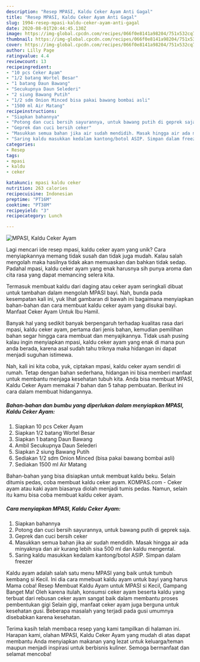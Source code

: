 ```yaml
---
description: "Resep MPASI, Kaldu Ceker Ayam Anti Gagal"
title: "Resep MPASI, Kaldu Ceker Ayam Anti Gagal"
slug: 1994-resep-mpasi-kaldu-ceker-ayam-anti-gagal
date: 2020-08-01T20:44:45.130Z
image: https://img-global.cpcdn.com/recipes/066f0e8141a98204/751x532cq70/mpasi-kaldu-ceker-ayam-foto-resep-utama.jpg
thumbnail: https://img-global.cpcdn.com/recipes/066f0e8141a98204/751x532cq70/mpasi-kaldu-ceker-ayam-foto-resep-utama.jpg
cover: https://img-global.cpcdn.com/recipes/066f0e8141a98204/751x532cq70/mpasi-kaldu-ceker-ayam-foto-resep-utama.jpg
author: Lilly Page
ratingvalue: 4.4
reviewcount: 13
recipeingredient:
- "10 pcs Ceker Ayam"
- "1/2 batang Wortel Besar"
- "1 batang Daun Bawang"
- "Secukupnya Daun Selederi"
- "2 siung Bawang Putih"
- "1/2 sdm Onion Minced bisa pakai bawang bombai asli"
- "1500 ml Air Matang"
recipeinstructions:
- "Siapkan bahannya"
- "Potong dan cuci bersih sayurannya, untuk bawang putih di geprek saja."
- "Geprek dan cuci bersih ceker"
- "Masukkan semua bahan jika air sudah mendidih. Masak hingga air ada minyaknya dan air kurang lebih sisa 500 ml dan kaldu mengental."
- "Saring kaldu masukkan kedalam kantong/botol ASIP. Simpan dalam freezer"
categories:
- Resep
tags:
- mpasi
- kaldu
- ceker

katakunci: mpasi kaldu ceker 
nutrition: 263 calories
recipecuisine: Indonesian
preptime: "PT16M"
cooktime: "PT38M"
recipeyield: "3"
recipecategory: Lunch

---
```



![MPASI, Kaldu Ceker Ayam](https://img-global.cpcdn.com/recipes/066f0e8141a98204/751x532cq70/mpasi-kaldu-ceker-ayam-foto-resep-utama.jpg)

Lagi mencari ide resep mpasi, kaldu ceker ayam yang unik? Cara menyiapkannya memang tidak susah dan tidak juga mudah. Kalau salah mengolah maka hasilnya tidak akan memuaskan dan bahkan tidak sedap. Padahal mpasi, kaldu ceker ayam yang enak harusnya sih punya aroma dan cita rasa yang dapat memancing selera kita.

Termasuk membuat kaldu dari daging atau ceker ayam seringkali dibuat untuk tambahan dalam mengolah MPASI bayi. Nah, bunda pada kesempatan kali ini, yuk lihat gambaran di bawah ini bagaimana menyiapkan bahan-bahan dan cara membuat kaldu ceker ayam yang disukai bayi. Manfaat Ceker Ayam Untuk Ibu Hamil.

Banyak hal yang sedikit banyak berpengaruh terhadap kualitas rasa dari mpasi, kaldu ceker ayam, pertama dari jenis bahan, kemudian pemilihan bahan segar hingga cara membuat dan menyajikannya. Tidak usah pusing kalau ingin menyiapkan mpasi, kaldu ceker ayam yang enak di mana pun anda berada, karena asal sudah tahu triknya maka hidangan ini dapat menjadi suguhan istimewa.


Nah, kali ini kita coba, yuk, ciptakan mpasi, kaldu ceker ayam sendiri di rumah. Tetap dengan bahan sederhana, hidangan ini bisa memberi manfaat untuk membantu menjaga kesehatan tubuh kita. Anda bisa membuat MPASI, Kaldu Ceker Ayam memakai 7 bahan dan 5 tahap pembuatan. Berikut ini cara dalam membuat hidangannya.

<!--inarticleads1-->

##### Bahan-bahan dan bumbu yang diperlukan dalam menyiapkan MPASI, Kaldu Ceker Ayam:

1. Siapkan 10 pcs Ceker Ayam
1. Siapkan 1/2 batang Wortel Besar
1. Siapkan 1 batang Daun Bawang
1. Ambil Secukupnya Daun Selederi
1. Siapkan 2 siung Bawang Putih
1. Sediakan 1/2 sdm Onion Minced (bisa pakai bawang bombai asli)
1. Sediakan 1500 ml Air Matang


Bahan-bahan yang bisa disiapkan untuk membuat kaldu beku. Selain ditumis pedas, coba membuat kaldu ceker ayam. KOMPAS.com - Ceker ayam atau kaki ayam biasanya diolah menjadi tumis pedas. Namun, selain itu kamu bisa coba membuat kaldu ceker ayam. 

<!--inarticleads2-->

##### Cara menyiapkan MPASI, Kaldu Ceker Ayam:

1. Siapkan bahannya
1. Potong dan cuci bersih sayurannya, untuk bawang putih di geprek saja.
1. Geprek dan cuci bersih ceker
1. Masukkan semua bahan jika air sudah mendidih. Masak hingga air ada minyaknya dan air kurang lebih sisa 500 ml dan kaldu mengental.
1. Saring kaldu masukkan kedalam kantong/botol ASIP. Simpan dalam freezer


Kaldu ayam adalah salah satu menu MPASI yang baik untuk tumbuh kembang si Kecil. Ini dia cara mmebuat kaldu ayam untuk bayi yang harus Mama coba! Resep Membuat Kaldu Ayam untuk MPASI si Kecil, Gampang Banget Ma! Oleh karena itulah, konsumsi ceker ayam beserta kaldu yang terbuat dari rebusan ceker ayam sangat baik dalam membantu proses pembentukan gigi Selain gigi, manfaat ceker ayam juga berguna untuk kesehatan gusi. Beberapa masalah yang terjadi pada gusi umumnya disebabkan karena kesehatan. 

Terima kasih telah membaca resep yang kami tampilkan di halaman ini. Harapan kami, olahan MPASI, Kaldu Ceker Ayam yang mudah di atas dapat membantu Anda menyiapkan makanan yang lezat untuk keluarga/teman maupun menjadi inspirasi untuk berbisnis kuliner. Semoga bermanfaat dan selamat mencoba!
